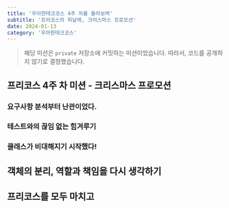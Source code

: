 ```yaml
---
title: '우아한테크코스 4주 차를 돌아보며'
subtitle: '프리코스의 피날레, 크리스마스 프로모션'
date: 2024-01-13
category: '우아한테크코스'
---
```


> 해당 미션은 `private` 저장소에 커밋하는 미션이었습니다. 따라서, 코드를 공개하지 않기로 결정했습니다.

## 프리코스 4주 차 미션 - 크리스마스 프로모션

### 요구사항 분석부터 난관이었다.

### 테스트와의 끊임 없는 힘겨루기

### 클래스가 비대해지기 시작했다!

## 객체의 분리, 역할과 책임을 다시 생각하기

## 프리코스를 모두 마치고
